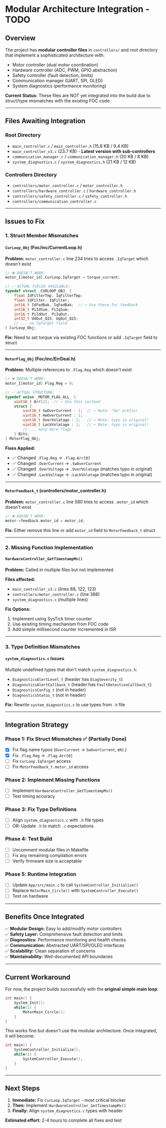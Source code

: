 # Modular Architecture Integration - TODO

## Overview

The project has **modular controller files** in `controllers/` and root directory that implement a sophisticated architecture with:

- Motor controller (dual motor coordination)
- Hardware controller (ADC, PWM, GPIO abstraction)
- Safety controller (fault detection, limits)
- Communication manager (UART, SPI, OLED)
- System diagnostics (performance monitoring)

**Current Status:** These files are NOT yet integrated into the build due to struct/type mismatches with the existing FOC code.

---

## Files Awaiting Integration

### Root Directory

- `main_controller.c` / `main_controller.h` (15.8 KB / 9.4 KB)
- `main_controller_v3.c` (23.7 KB) - **Latest version with sub-controllers**
- `communication_manager.c` / `communication_manager.h` (20 KB / 8 KB)
- `system_diagnostics.c` / `system_diagnostics.h` (21 KB / 12 KB)

### Controllers Directory

- `controllers/motor_controller.c` / `motor_controller.h`
- `controllers/hardware_controller.c` / `hardware_controller.h`
- `controllers/safety_controller.c` / `safety_controller.h`
- `controllers/communication_controller.c`

---

## Issues to Fix

### 1. **Struct Member Mismatches**

#### `CurLoop_Obj` (Foc/inc/CurrentLoop.h)

**Problem:** `motor_controller.c` line 234 tries to access `.IqTarget` which doesn't exist

```c
// ❌ DOESN'T WORK:
motor_I[motor_id].CurLoop.IqTarget = torque_current;

// ✅ ACTUAL FIELDS AVAILABLE:
typedef struct _CURLOOP_OBJ_ {
    float IdFilterTmp, IqFilterTmp;
    float IdFilter, IqFilter;
    int16_t IdFedBak, IqFedBak;  // ← Use these for feedback
    int16_t PiIdSum, PiIqSum;
    int16_t PiIdOut, PiIqOut;
    int32_t UdOut_Q15, UqOut_Q15;
    // ... no IqTarget field
} CurLoop_Obj;
```

**Fix:** Need to set torque via existing FOC functions or add `.IqTarget` field to struct

---

#### `MotorFlag_Obj` (Foc/inc/ErrDeal.h)

**Problem:** Multiple references to `.Flag.Reg` which doesn't exist

```c
// ❌ DOESN'T WORK:
motor_I[motor_id].Flag.Reg = 0;

// ✅ ACTUAL STRUCTURE:
typedef union _MOTOR_FLAG_ALL_ {
    uint16_t Arr[2];  // ← Use this instead
    struct {
        uint16_t SwOverCurrent : 1;  // ← Note: "Sw" prefix!
        uint16_t HwOverCurrent : 1;
        uint16_t OverVolatage : 1;   // ← Note: typo in original!
        uint16_t LackVolatage : 1;   // ← Note: typo in original!
        // ... many more flags
    } Bits;
} MotorFlag_Obj;
```

**Fixes Applied:**

- ✅ Changed `.Flag.Reg` → `.Flag.Arr[0]`
- ✅ Changed `.OverCurrent` → `.SwOverCurrent`
- ✅ Changed `.OverVoltage` → `.OverVolatage` (matches typo in original)
- ✅ Changed `.LackVoltage` → `.LackVolatage` (matches typo in original)

---

#### `MotorFeedback_t` (controllers/motor_controller.h)

**Problem:** `motor_controller.c` line 580 tries to access `.motor_id` which doesn't exist

```c
// ❌ DOESN'T WORK:
motor->feedback.motor_id = motor_id;
```

**Fix:** Either remove this line or add `motor_id` field to `MotorFeedback_t` struct

---

### 2. **Missing Function Implementation**

#### `HardwareController_GetTimestampMs()`

**Problem:** Called in multiple files but not implemented

**Files affected:**

- `main_controller_v3.c` (lines 88, 122, 123)
- `controllers/motor_controller.c` (line 388)
- `system_diagnostics.c` (multiple lines)

**Fix Options:**

1. Implement using SysTick timer counter
2. Use existing timing mechanism from FOC code
3. Add simple millisecond counter incremented in ISR

---

### 3. **Type Definition Mismatches**

#### `system_diagnostics.c` Issues

Multiple undefined types that don't match `system_diagnostics.h`:

- `DiagnosticsAlertLevel_t` (header has `DiagSeverity_t`)
- `DiagnosticsAlertCallback_t` (header has `FaultDetectionCallback_t`)
- `DiagnosticsConfig_t` (not in header)
- `DiagnosticsStatus_t` (not in header)

**Fix:** Rewrite `system_diagnostics.c` to use types from `.h` file

---

## Integration Strategy

### Phase 1: Fix Struct Mismatches ✅ (Partially Done)

- [x] Fix flag name typos (`OverCurrent` → `SwOverCurrent`, etc.)
- [x] Fix `.Flag.Reg` → `.Flag.Arr[0]`
- [ ] Fix `CurLoop.IqTarget` access
- [ ] Fix `MotorFeedback_t.motor_id` access

### Phase 2: Implement Missing Functions

- [ ] Implement `HardwareController_GetTimestampMs()`
- [ ] Test timing accuracy

### Phase 3: Fix Type Definitions

- [ ] Align `system_diagnostics.c` with `.h` file types
- [ ] OR: Update `.h` to match `.c` expectations

### Phase 4: Test Build

- [ ] Uncomment modular files in Makefile
- [ ] Fix any remaining compilation errors
- [ ] Verify firmware size is acceptable

### Phase 5: Runtime Integration

- [ ] Update `App/src/main.c` to call `SystemController_Initialize()`
- [ ] Replace `MotorMain_Circle()` with `SystemController_Execute()`
- [ ] Test on hardware

---

## Benefits Once Integrated

✅ **Modular Design:** Easy to add/modify motor controllers  
✅ **Safety Layer:** Comprehensive fault detection and limits  
✅ **Diagnostics:** Performance monitoring and health checks  
✅ **Communication:** Abstracted UART/SPI/OLED interfaces  
✅ **Scalability:** Clean separation of concerns  
✅ **Maintainability:** Well-documented API boundaries

---

## Current Workaround

For now, the project builds successfully with the **original simple main loop**:

```c
int main() {
    System_Init();
    while(1) {
        MotorMain_Circle();
    }
}
```

This works fine but doesn't use the modular architecture. Once integrated, it will become:

```c
int main() {
    SystemController_Initialize();
    while(1) {
        SystemController_Execute();
    }
}
```

---

## Next Steps

1. **Immediate:** Fix `CurLoop.IqTarget` - most critical blocker
2. **Then:** Implement `HardwareController_GetTimestampMs()`
3. **Finally:** Align `system_diagnostics.c` types with header

**Estimated effort:** 2-4 hours to complete all fixes and test
